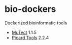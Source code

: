 # bio-dockers
Dockerized bioinformatic tools

* [MuTect](https://www.broadinstitute.org/cancer/cga/mutect) 1.1.5
* [Picard Tools](http://broadinstitute.github.io/picard/) 2.2.4
